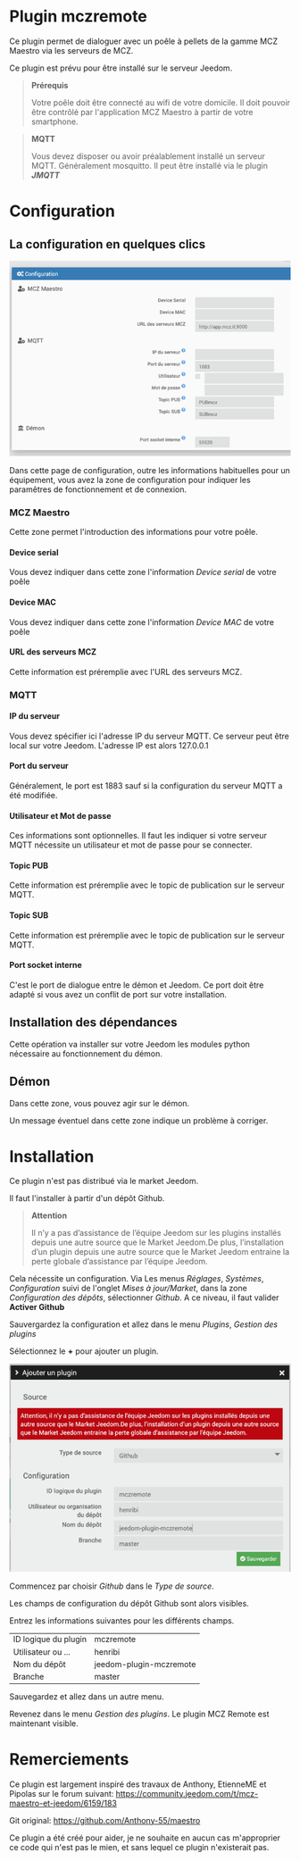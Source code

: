 # Plugin mczremote

Ce plugin permet de dialoguer avec un poêle à pellets de la gamme MCZ Maestro via les serveurs de MCZ.

Ce plugin est prévu pour être installé sur le serveur Jeedom.

> **Prérequis**
>
>Votre poêle doit être connecté au wifi de votre domicile. Il doit pouvoir être contrôlé par l'application MCZ Maestro à partir de votre smartphone.
>

> **MQTT**
>
> Vous devez disposer ou avoir préalablement installé un serveur MQTT. Généralement mosquitto.  Il peut être installé via le plugin ***JMQTT***
>

# Configuration

## La configuration en quelques clics

![Configuration générale](../images/configuration.png)

Dans cette page de configuration, outre les informations habituelles pour un équipement, vous avez la zone de configuration pour indiquer les paramêtres de fonctionnement et de connexion.

### MCZ Maestro

Cette zone permet l'introduction des informations pour votre poêle.

#### Device serial

Vous devez indiquer dans cette zone l'information *Device serial* de votre poêle

#### Device MAC

Vous devez indiquer dans cette zone l'information *Device MAC* de votre poêle

#### URL des serveurs MCZ

Cette information est préremplie avec l'URL des serveurs MCZ.

### MQTT

#### IP du serveur

Vous devez spécifier ici l'adresse IP du serveur MQTT.  Ce serveur peut être local sur votre Jeedom. L'adresse IP est alors 127.0.0.1

#### Port du serveur

Généralement, le port est 1883 sauf si la configuration du serveur MQTT a été modifiée.

#### Utilisateur et Mot de passe

Ces informations sont optionnelles. Il faut les indiquer si votre serveur MQTT nécessite un utilisateur et mot de passe pour se connecter.

#### Topic PUB

Cette information est préremplie avec le topic de publication sur le serveur MQTT.

#### Topic SUB

Cette information est préremplie avec le topic de publication sur le serveur MQTT.


#### Port socket interne

C'est le port de dialogue entre le démon et Jeedom. Ce port doit être adapté si vous avez un conflit de port sur votre installation.


## Installation des dépendances

Cette opération va installer sur votre Jeedom les modules python nécessaire au fonctionnement du démon.

## Démon

Dans cette zone, vous pouvez agir sur le démon.

Un message éventuel dans cette zone indique un problème à corriger.


# Installation

Ce plugin n'est pas distribué via le market Jeedom.

Il faut l'installer à partir d'un dépôt Github.

> **Attention**
>
>Il n’y a pas d’assistance de l’équipe Jeedom sur les plugins installés depuis une autre source que le Market Jeedom.De plus, l’installation d’un plugin depuis une autre source que le Market Jeedom entraine la perte globale d’assistance par l’équipe Jeedom.
>

Cela nécessite un configuration.  Via Les menus *Réglages*, *Systèmes*, *Configuration* suivi de l'onglet *Mises à jour/Market*, dans la zone *Configuration des dépôts*, sélectionner *Github*.  A ce niveau, il faut valider **Activer Github**

Sauvergardez la configuration et allez dans le menu *Plugins*, *Gestion des plugins*

Sélectionnez le **+** pour ajouter un plugin.

![Installation plugin](../images/depot_github.png)

Commencez par choisir *Github* dans le *Type de source*.

Les champs de configuration du dépôt Github sont alors visibles.

Entrez les informations suivantes pour les différents champs.

| | |
|---|---|
|ID logique du plugin|mczremote|
|Utilisateur ou ...|henribi|
|Nom du dépôt|jeedom-plugin-mczremote|
|Branche|master|

Sauvegardez et allez dans un autre menu.

Revenez dans le menu *Gestion des plugins*.  Le plugin MCZ Remote est maintenant visible.


# Remerciements

Ce plugin est largement inspiré des travaux de Anthony, EtienneME et Pipolas sur le forum suivant: <https://community.jeedom.com/t/mcz-maestro-et-jeedom/6159/183> 

Git original: <https://github.com/Anthony-55/maestro>  

Ce plugin a été créé pour aider, je ne souhaite en aucun cas m'approprier ce code qui n'est pas le mien, et sans lequel ce plugin n'existerait pas.



